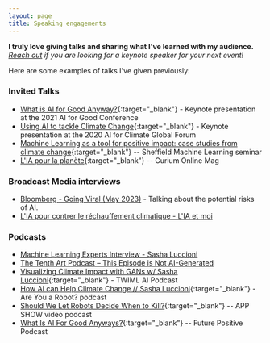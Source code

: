 ```yaml
---
layout: page
title: Speaking engagements
---
```


**I truly love giving talks and sharing what I've learned with my audience.**
*[Reach out](mailto:sasha.luccioni@huggingface.co) if you are looking for a keynote speaker for your next event!*

Here are some examples of talks I've given previously:


### Invited Talks
* [What is AI for Good Anyway?](https://www.youtube.com/watch?v=hewMMpo3mK0){:target="_blank"} - Keynote presentation at the 2021 AI for Good Conference
* [Using AI to tackle Climate Change](https://www.youtube.com/watch?v=4l0z_lNSnes){:target="_blank"} - Keynote presentation at the 2020 AI for Climate Global Forum
* [Machine Learning as a tool for positive impact: case studies from climate change](https://www.youtube.com/watch?v=LaJ5FIOCpBY){:target="_blank"} -- Sheffield Machine Learning seminar
* [L'IA pour la planète](https://youtu.be/XI0MgNjUwDA){:target="_blank"} -- Curium Online Mag

### Broadcast Media interviews
* [Bloomberg - Going Viral (May 2023)](https://www.youtube.com/watch?v=V4WlPZLqQq4) - Talking about the potential risks of AI.
* [L'IA pour contrer le réchauffement climatique - L'IA et moi](https://www.youtube.com/watch?v=TmdS2JFJ9zg&pp=ygUOc2FzaGEgbHVjY2lvbmk%3D)



### Podcasts
* [Machine Learning Experts Interview - Sasha Luccioni](https://youtu.be/AQRkcMr0Zk0)
* [The Tenth Art Podcast – This Episode is Not AI-Generated](https://www.youtube.com/watch?v=Q8FL1I-O7u8&pp=ygUOc2FzaGEgbHVjY2lvbmk%3D)
* [Visualizing Climate Impact with GANs w/ Sasha Luccioni](https://twimlai.com/visualizing-climate-impact-with-gans-w-sasha-luccioni/){:target="_blank"} - TWIML AI Podcast
* [How AI can Help Climate Change // Sasha Luccioni](https://anchor.fm/are-you-a-robot/episodes/S4E2-How-AI-can-Help-Climate-Change--Sasha-Luccioni-eqea8j){:target="_blank"} - Are You a Robot? podcast
* [Should We Let Robots Decide When to Kill?](https://getconnectedmedia.com/app-show-video-podcast-should-we-let-robots-decide-when-to-kill/){:target="_blank"} -- APP SHOW video podcast
* [What Is AI For Good Anyways?](https://shows.acast.com/not_going_back_to_normal/episodes/what-is-ai-for-good-anyways){:target="_blank"} -- Future Positive Podcast
